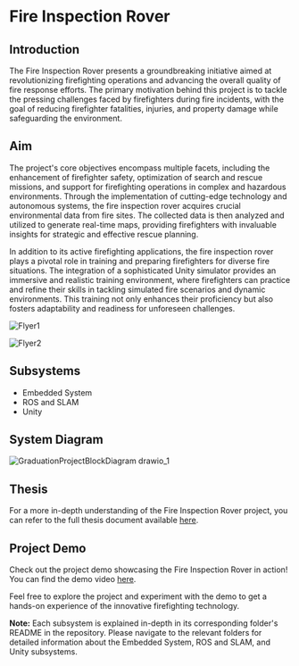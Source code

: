 # Fire Inspection Rover

## Introduction

The Fire Inspection Rover presents a groundbreaking initiative aimed at revolutionizing firefighting operations and advancing the overall quality of fire response efforts. The primary motivation behind this project is to tackle the pressing challenges faced by firefighters during fire incidents, with the goal of reducing firefighter fatalities, injuries, and property damage while safeguarding the environment.

## Aim

The project's core objectives encompass multiple facets, including the enhancement of firefighter safety, optimization of search and rescue missions, and support for firefighting operations in complex and hazardous environments. Through the implementation of cutting-edge technology and autonomous systems, the fire inspection rover acquires crucial environmental data from fire sites. The collected data is then analyzed and utilized to generate real-time maps, providing firefighters with invaluable insights for strategic and effective rescue planning.

In addition to its active firefighting applications, the fire inspection rover plays a pivotal role in training and preparing firefighters for diverse fire situations. The integration of a sophisticated Unity simulator provides an immersive and realistic training environment, where firefighters can practice and refine their skills in tackling simulated fire scenarios and dynamic environments. This training not only enhances their proficiency but also fosters adaptability and readiness for unforeseen challenges.

![Flyer1](https://github.com/ZiadHesham-99/GraduationProject/assets/76854651/00af0c9d-b93d-420e-8368-5100d2032947)

![Flyer2](https://github.com/ZiadHesham-99/GraduationProject/assets/76854651/f3bcab33-c71f-4836-86e7-f88f2a5710ae)


## Subsystems

- Embedded System
- ROS and SLAM
- Unity

## System Diagram

![GraduationProjectBlockDiagram drawio_1](https://github.com/ZiadHesham-99/GraduationProject/assets/76854651/11c3c6da-1555-40e4-a99b-cb248c0f6c96)

## Thesis

For a more in-depth understanding of the Fire Inspection Rover project, you can refer to the full thesis document available [here](https://drive.google.com/file/d/1LUHdgQpUhUH1edA3vPyPQIy_viVG7S9u/view?usp=sharing).

## Project Demo

Check out the project demo showcasing the Fire Inspection Rover in action! You can find the demo video [here](https://drive.google.com/drive/folders/1v-ob2CQ__3YuEuZe0LKJUeyRTrOeIBGD?usp=sharing).

Feel free to explore the project and experiment with the demo to get a hands-on experience of the innovative firefighting technology.

**Note:** Each subsystem is explained in-depth in its corresponding folder's README in the repository. Please navigate to the relevant folders for detailed information about the Embedded System, ROS and SLAM, and Unity subsystems.
